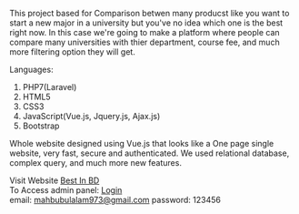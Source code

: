 This project based for Comparison betwen many producst like you want to start a new major in a university but you've no idea which one is the best right now. In this case we're going to make a platform where people can compare many universities with thier department, course fee, and much more filtering option they will get.

Languages:
1. PHP7(Laravel)
2. HTML5
3. CSS3
4. JavaScript(Vue.js, Jquery.js, Ajax.js)
5. Bootstrap

Whole website designed using Vue.js that looks like a One page single website, very fast, secure and authenticated. 
We used relational database, complex query, and much more new features.

Visit Website <a href="http://bestinbd.info">Best In BD</a> <br/>
To Access admin panel: <a href="http://bestinbd.info/login">Login</a><br/>
email: mahbubulalam973@gmail.com
password: 123456
